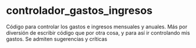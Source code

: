 # controlador_gastos_ingresos
Código para controlar los gastos e ingresos mensuales y anuales. Más por diversión de escribir código que por otra cosa, y para así ir controlando mis gastos. Se admiten sugerencias y críticas 
